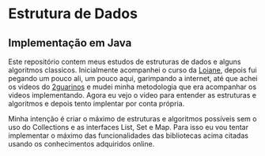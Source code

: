 # Estrutura de Dados
## Implementação em Java
Este repositório contem meus estudos de estruturas de dados e alguns algoritmos classicos. Inicialmente acompanhei o 
curso da [Loiane](https://github.com/loiane/loiane), depois fui pegando um pouco ali, um pouco aqui, garimpando a 
internet, até que achei os videos do [2guarinos](https://www.youtube.com/@2guarinos/about) e mudei minha metodologia que era 
acompanhar os videos implementando. Agora eu vejo o video para entender as estruturas e algoritmos e depois tento 
implentar por conta própria.

Minha intenção é criar o máximo de estruturas e algoritmos possíveis sem o uso do Collections e as interfaces List, Set 
e Map. Para isso eu vou tentar implementar o máximo das funcionalidades das bibliotecas acima citadas usando os conhecimentos 
adquiridos online.

